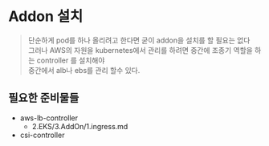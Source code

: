 # Addon 설치
>  단순하게 pod를 하나 올리려고 한다면 굳이 addon을 설치를 할 필요는 없다 \
>  그러나 AWS의 자원을 kubernetes에서 관리를 하려면 중간에 조종기 역할을 하는 controller 를 설치해야 \
>  중간에서 alb나 ebs를 관리 할수 있다. 


## 필요한 준비물들
- aws-lb-controller
  - 2.EKS/3.AddOn/1.ingress.md
- csi-controller
